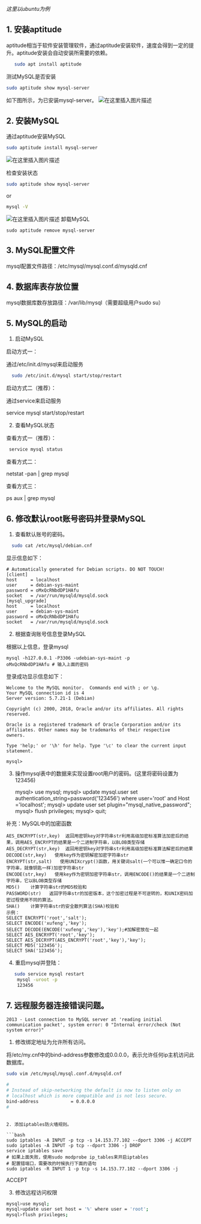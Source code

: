 *这里以ubuntu为例*

## 1. 安装aptitude

aptitude相当于软件安装管理软件，通过aptitude安装软件，速度会得到一定的提升。aptitude安装会自动安装所需要的依赖。

 

```bash
   sudo apt install aptitude
```

测试MySQL是否安装

```bash
sudo aptitude show mysql-server
```

如下图所示，为已安装mysql-server。
![在这里插入图片描述](https://img-blog.csdnimg.cn/20200211232635778.png?x-oss-process=image/watermark,type_ZmFuZ3poZW5naGVpdGk,shadow_10,text_aHR0cHM6Ly9ibG9nLmNzZG4ubmV0L3dlaXhpbl80NDI2NzQ0OA==,size_16,color_FFFFFF,t_70)

## 2. 安装MySQL

通过aptitude安装MySQL

```bash
sudo aptitude install mysql-server
```

![在这里插入图片描述](https://img-blog.csdnimg.cn/20200211232917161.png?x-oss-process=image/watermark,type_ZmFuZ3poZW5naGVpdGk,shadow_10,text_aHR0cHM6Ly9ibG9nLmNzZG4ubmV0L3dlaXhpbl80NDI2NzQ0OA==,size_16,color_FFFFFF,t_70)


检查安装状态

```bash
sudo aptitude show mysql-server
```

or
```bash
mysql -V
```


![在这里插入图片描述](https://img-blog.csdnimg.cn/20200211233117986.png?x-oss-process=image/watermark,type_ZmFuZ3poZW5naGVpdGk,shadow_10,text_aHR0cHM6Ly9ibG9nLmNzZG4ubmV0L3dlaXhpbl80NDI2NzQ0OA==,size_16,color_FFFFFF,t_70)
卸载MySQL

    sudo aptitude remove mysql-server

## 3. MySQL配置文件

mysql配置文件路径：/etc/mysql/mysql.conf.d/mysqld.cnf

## 4. 数据库表存放位置

mysql数据库数存放路径：/var/lib/mysql（需要超级用户sudo su）

## 5. MySQL的启动

1. 启动MySQL

启动方式一：

通过/etc/init.d/mysql来启动服务

  

```bash
  sudo /etc/init.d/mysql start/stop/restart
```

启动方式二（推荐）：

通过service来启动服务

service mysql start/stop/restart

2. 查看MySQL状态

查看方式一（推荐）：

   

```bash
 service mysql status
```

查看方式二：

netstat -pan | grep mysql

查看方式三：

ps aux | grep mysql

## 6. 修改默认root账号密码并登录MySQL

1. 查看默认账号的密码。

  

```bash
  sudo cat /etc/mysql/debian.cnf
```

显示信息如下：

    # Automatically generated for Debian scripts. DO NOT TOUCH!
    [client]
    host     = localhost
    user     = debian-sys-maint
    password = oMxQcRNbdDP1HAfu
    socket   = /var/run/mysqld/mysqld.sock
    [mysql_upgrade]
    host     = localhost
    user     = debian-sys-maint
    password = oMxQcRNbdDP1HAfu
    socket   = /var/run/mysqld/mysqld.sock

2. 根据查询账号信息登录MySQL

根据以上信息，登录mysql

    mysql -h127.0.0.1 -P3306 -udebian-sys-maint -p
    oMxQcRNbdDP1HAfu # 输入上面的密码

登录成功显示信息如下：

    Welcome to the MySQL monitor.  Commands end with ; or \g.
    Your MySQL connection id is 4
    Server version: 5.7.21-1 (Debian)
    
    Copyright (c) 2000, 2018, Oracle and/or its affiliates. All rights reserved.
    
    Oracle is a registered trademark of Oracle Corporation and/or its
    affiliates. Other names may be trademarks of their respective
    owners.
    
    Type 'help;' or '\h' for help. Type '\c' to clear the current input statement.
    
    mysql> 

3. 操作mysql表中的数据来实现设置root用户的密码。(这里将密码设置为123456)

    mysql> use mysql;
    mysql> update mysql.user set authentication_string=password('123456') where user='root' and Host ='localhost';
    mysql> update user set plugin="mysql_native_password"; 
    mysql> flush privileges;
    mysql> quit;

补充：MySQL中的加密函数

    AES_ENCRYPT(str,key)  返回用密钥key对字符串str利用高级加密标准算法加密后的结果，调用AES_ENCRYPT的结果是一个二进制字符串，以BLOB类型存储
    AES_DECRYPT(str,key)  返回用密钥key对字符串str利用高级加密标准算法解密后的结果
    DECODE(str,key)   使用key作为密钥解密加密字符串str
    ENCRYPT(str,salt)   使用UNIXcrypt()函数，用关键词salt(一个可以惟一确定口令的字符串，就像钥匙一样)加密字符串str
    ENCODE(str,key)   使用key作为密钥加密字符串str，调用ENCODE()的结果是一个二进制字符串，它以BLOB类型存储
    MD5()    计算字符串str的MD5校验和
    PASSWORD(str)   返回字符串str的加密版本，这个加密过程是不可逆转的，和UNIX密码加密过程使用不同的算法。
    SHA()    计算字符串str的安全散列算法(SHA)校验和
    示例：
    SELECT ENCRYPT('root','salt');
    SELECT ENCODE('xufeng','key');
    SELECT DECODE(ENCODE('xufeng','key'),'key');#加解密放在一起
    SELECT AES_ENCRYPT('root','key');
    SELECT AES_DECRYPT(AES_ENCRYPT('root','key'),'key');
    SELECT MD5('123456');
    SELECT SHA('123456');

4. 重启mysql并登陆：

 

```bash
   sudo service mysql restart
    mysql -uroot -p
    123456
```

## 7. 远程服务器连接错误问题。

    2013 - Lost connection to MySQL server at 'reading initial communication packet', system error: 0 "Internal error/check (Not system error)"

1. 修改绑定地址为允许所有访问。

将/etc/my.cnf中的bind-address参数修改成0.0.0.0，表示允许任何ip主机访问此数据库。



```bash
sudo vim /etc/mysql/mysql.conf.d/mysqld.cnf

#
# Instead of skip-networking the default is now to listen only on
# localhost which is more compatible and is not less secure.
bind-address            = 0.0.0.0
#
```

```

2. 添加iptables防火墙规则。

```bash
sudo iptables -A INPUT -p tcp -s 14.153.77.102 --dport 3306 -j ACCEPT
sudo iptables -A INPUT -p tcp --dport 3306 -j DROP
service iptables save 
# 如果上面失败，使用sudo modprobe ip_tables来开启iptables
# 配置错端口，需要改的时候执行下面的语句
sudo iptables -R INPUT 1 -p tcp -s 14.153.77.102 --dport 3306 -j 
```

ACCEPT

3. 修改远程访问权限

```bash
mysql>use mysql; 
mysql>update user set host = '%' where user = 'root'; 
mysql>flush privileges;
